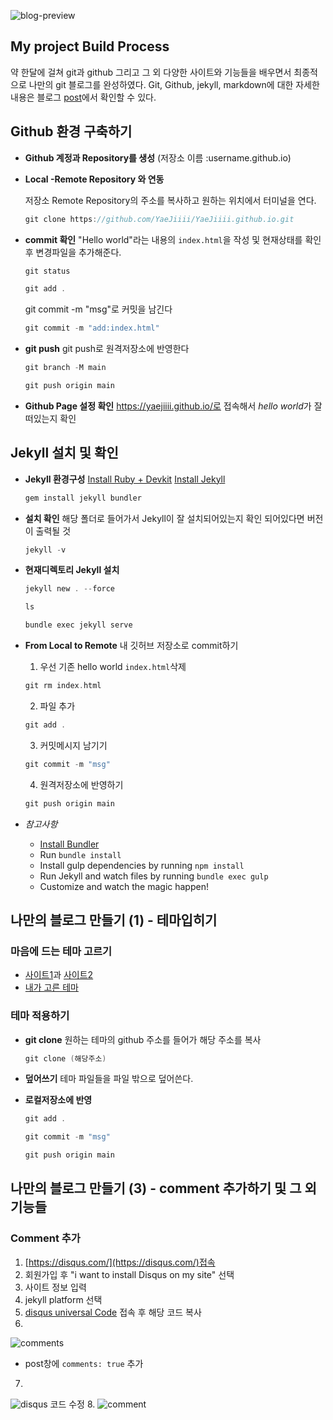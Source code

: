 ![blog-preview](https://user-images.githubusercontent.com/105334974/204706833-933081cd-e277-4f2f-a7bb-145f618e2a82.JPG)

## My project Build Process
약 한달에 걸쳐 git과 github 그리고 그 외 다양한 사이트와 기능들을 배우면서 최종적으로 나만의 git 블로그를 완성하였다. Git, Github, jekyll, markdown에 대한 자세한 내용은 블로그 [post](https://yaejiiii.github.io/blog/welcome-to-jekyll/)에서 확인할 수 있다.

## Github 환경 구축하기

- **Github 계정과 Repository를 생성** 
    (저장소 이름 :username.github.io)
- **Local -Remote Repository 와 연동**

    저장소 Remote Repository의 주소를 복사하고 원하는 위치에서 터미널을 연다.
    ```c
    git clone https://github.com/YaeJiiii/YaeJiiii.github.io.git
    ```
- **commit 확인**
    "Hello world"라는 내용의 `index.html`을 작성 및 현재상태를 확인 후 변경파일을 추가해준다.
    ```c
    git status
    ```
    ```c
    git add .
    ```
    git commit -m "msg"로 커밋을 남긴다
    ```c
    git commit -m "add:index.html"
    ```

- **git push**
    git push로 원격저장소에 반영한다
    ```c
    git branch -M main
    ```
    ```c
    git push origin main
    ```

- **Github Page 설정 확인**
    https://yaejiiii.github.io/로 접속해서 *hello world*가 잘 떠있는지 확인
    

## Jekyll 설치 및 확인

- **Jekyll 환경구성**
    [Install Ruby + Devkit](https://rubyinstaller.org/downloads/)
    [Install Jekyll](http://jekyllrb.com)

    ```c
    gem install jekyll bundler
    ```

- **설치 확인**
    해당 폴더로 들어가서 Jekyll이 잘 설치되어있는지 확인
    되어있다면 버전이 출력될 것
    ```c
    jekyll -v
    ```
- **현재디렉토리 Jekyll 설치**
    ```c
    jekyll new . --force
    ```
    ```c
    ls
    ```
    ```c
    bundle exec jekyll serve
    ```
- **From Local to Remote**
    내 깃허브 저장소로 commit하기
    1. 우선 기존 hello world `index.html`삭제 
    ```c
    git rm index.html
    ```
    2. 파일 추가
    ```c
    git add .
    ```
    3. 커밋메시지 남기기
    ```c
    git commit -m "msg"
    ```
    4. 원격저장소에 반영하기
    ```c
    git push origin main
    ```

- *참고사항*
    - [Install Bundler](http://bundler.io/)
    - Run `bundle install`
    - Install gulp dependencies by running `npm install`
    - Run Jekyll and watch files by running `bundle exec gulp`
    - Customize and watch the magic happen!

## 나만의 블로그 만들기 (1) - 테마입히기

### 마음에 드는 테마 고르기
- [사이트1](http://jekyllthemes.org/)과 [사이트2](https://jekyllthemes.io/free)
- [내가 고른 테마](https://jekyllthemes.io/theme/long-haul)

### 테마 적용하기

- **git clone**
    원하는 테마의 github 주소를 들어가 해당 주소를 복사
    ```c
    git clone (해당주소)
    ```
- **덮어쓰기**
    테마 파일들을 파일 밖으로 덮어쓴다. 

- **로컬저장소에 반영**
    ```c
    git add .
    ```
    ```c
    git commit -m "msg"
    ```
    ```c
    git push origin main
    ```

## 나만의 블로그 만들기 (3) - comment 추가하기 및 그 외 기능들

### Comment 추가
1. [https://disqus.com/](https://disqus.com/)접속
2. 회원가입 후 "i want to install Disqus on my site" 선택
3. 사이트 정보 입력
4. jekyll platform 선택
5. [disqus universal Code](https://kimyaeji.disqus.com/admin/universalcode/) 접속 후 해당 코드 복사
6. 
![comments](https://user-images.githubusercontent.com/105334974/204711569-6cd7d5e8-d34d-4666-bd9d-ebad20b25f26.JPG)
- post창에 `comments: true` 추가
7. 
![disqus](https://user-images.githubusercontent.com/105334974/204711834-4faef5e4-019b-4289-b5e1-74bf819fe777.JPG)
코드 수정
8. 
![comment](https://user-images.githubusercontent.com/105334974/204712005-6810aa47-24c5-4ce7-886e-8f6bd3162962.JPG)


